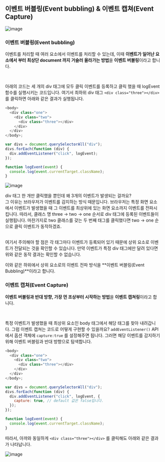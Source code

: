 ## 이벤트 버블링(Event bubbling) & 이벤트 캡쳐(Event Capture)

![image](https://user-images.githubusercontent.com/93597794/161520557-42db5060-21b7-4c02-b99e-7b1bae7c7b84.png)

### 이벤트 버블링(Event bubbling)

이벤트를 처리할 때 여러 요소에서 이벤트를 처리할 수 있는데, 이때 **이벤트가 일어난 요소에서 부터 최상단 document 까지 거슬러 올라가는 방법**을 **이벤트 버블링**이라고 합니다.

<br>

아래의 코드는 세 개의 div 태그에 모두 클릭 이벤트를 등록하고 클릭 했을 때 logEvent 함수를 실행시키는 코드입니다. 여기서 최하위 div 태그 `<div class="three"></div>` 를 클릭하면 아래와 같은 결과가 실행됩니다.

```javascript
<body>
  <div class="one">
    <div class="two">
      <div class="three"></div>
    </div>
  </div>
</body>;

var divs = document.querySelectorAll("div");
divs.forEach(function (div) {
  div.addEventListener("click", logEvent);
});

function logEvent(event) {
  console.log(event.currentTarget.className);
}
```

![image](https://user-images.githubusercontent.com/93597794/161520952-ae8940db-4206-4c19-bb35-08a4af67fe90.png)

div 태그 한 개만 클릭했을 뿐인데 왜 3개의 이벤트가 발생되는 걸까요?
<br> 그 이유는 브라우저가 이벤트를 감지하는 방식 때문입니다. 브라우저는 특정 화면 요소에서 이벤트가 발생했을 때 그 이벤트를 최상위에 있는 화면 요소까지 이벤트를 전파시킵니다. 따라서, 클래스 명 three -> two -> one 순서로 div 태그에 등록된 이벤트들이 실행됩니다. 마찬가지로 two 클래스를 갖는 두 번째 태그를 클릭했다면 two -> one 순으로 클릭 이벤트가 동작하겠죠.

<br> 
여기서 주의해야 할 점은 각 태그마다 이벤트가 등록되어 있기 때문에 상위 요소로 이벤트가 전달되는 것을 확인할 수 있습니다. 만약 이벤트가 특정 div 태그에만 달려 있다면 위와 같은 동작 결과는 확인할 수 없습니다.

<br>

이와 같은 하위에서 상위 요소로의 이벤트 전파 방식을 **이벤트 버블링(Event Bubbling)**이라고 합니다.

### 이벤트 캡쳐(Event Capture)

**이벤트 버블링과 반대 방향, 가장 먼 조상부터 시작하는 방법**을 **이벤트 캡쳐링**이라고 합니다.

<br>

특정 이벤트가 발생했을 때 최상위 요소인 body 태그에서 해당 태그를 찾아 내려갑니다. 그럼 이벤트 캡쳐는 코드로 어떻게 구현할 수 있을까요? `addEventListener()` API에서 옵션 객체에 `capture:true` 를 설정해주면 됩니다. 그러면 해당 이벤트를 감지하기 위해 이벤트 버블링과 반대 방향으로 탐색합니다.

```javascript
<body>
  <div class="one">
    <div class="two">
      <div class="three"></div>
    </div>
  </div>
</body>;

var divs = document.querySelectorAll("div");
divs.forEach(function (div) {
  div.addEventListener("click", logEvent, {
    capture: true, // default 값은 false입니다.
  });
});

function logEvent(event) {
  console.log(event.currentTarget.className);
}
```

따라서, 아까와 동일하게 `<div class="three"></div>` 를 클릭해도 아래와 같은 결과가 나타납니다.

![image](https://user-images.githubusercontent.com/93597794/161521402-32facc16-d72e-4e7b-b58c-918a85abe63f.png)
